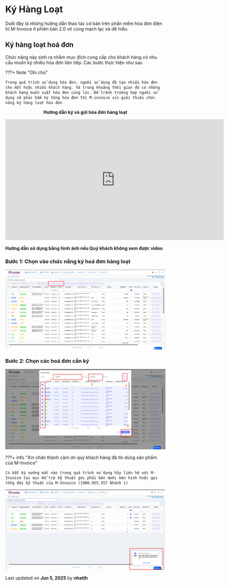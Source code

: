 # **Ký Hàng Loạt**

Dưới đây là những hướng dẫn thao tác cơ bản trên phần mềm hóa đơn điện tử M-Invoice ở phiên bản 2.0 vô cùng mạch lạc và dễ hiểu.

## **Ký hàng loạt hoá đơn**

Chức năng này sinh ra nhằm mục đích cung cấp cho khách hàng có nhu cầu muốn ký nhiều hóa đơn liên tiếp. Các bước thực hiện như sau

???+ Note "Ghi chú"

    Trong quá trình sử dụng hóa đơn, người sử dụng đã tạo nhiều hóa đơn cho một hoặc nhiều khách hàng. Và trong khoảng thời gian đó có những khách hàng muốn xuất hóa đơn cùng lúc. Để tránh trường hợp người sử dụng sẽ phải bấm ký từng hóa đơn thì M-invoice xin giới thiệu chức năng ký hàng loạt hóa đơn

<p align="center" style="font-weight: bold;">Hướng dẫn ký và gửi hóa đơn hàng loạt</p>

<iframe style="width: 43rem; height: 380px" src="https://www.youtube.com/embed/37NwlIB3a7E?si=6_2gv_OdPu33Mf-_" title="YouTube video player" frameborder="0" allow="accelerometer; autoplay; clipboard-write; encrypted-media; gyroscope; picture-in-picture; web-share" referrerpolicy="strict-origin-when-cross-origin" allowfullscreen></iframe>

**Hướng dẫn sử dụng bằng hình ảnh nếu Quý khách không xem được video**

### **Bước 1: Chọn vào chức nằng ký hoá đơn hàng loạt**

![Hình 1](../../assets/images/invoice2/2.0_ky-hang-loat_1.png)

### **Bước 2: Chọn các hoá đơn cần ký**

![Hình 2](../../assets/images/invoice2/2.0_ky-hang-loat_2.png)

???+ info "Xin chân thành cảm ơn quý khách hàng đã tin dùng sản phẩm của M-Invoice"

    Có bất kỳ vướng mắc nào trong quá trình sử dụng hãy liên hệ với M-Invoice tại mục Hỗ trợ kỹ thuật góc phải bên dưới màn hình hoặc gọi tổng đài kỹ thuật của M-Invoice (1900.955.557 Nhánh 1)

![Hình 3](../../assets/images/invoice2/hotro.png)

<div class="last-updated">Last updated on <strong>Jun 5, 2025</strong> by <strong>nhatth</strong></div>
